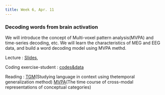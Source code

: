 ```yaml
---
title: Week 6, Apr. 11
---
```


### Decoding words from brain activation

We will introduce the concept of Multi-voxel pattern analysis(MVPA) and time-series decoding, etc. We will learn the characteristics of MEG and EEG data, and build a word decoding model using MVPA methd. 

Lecture
: [Slides](), 

Coding exercise-student
: [codes&data]()

Reading
:
[TGM](https://royalsocietypublishing.org/doi/epdf/10.1098/rstb.2018.0531)(Studying language in context using thetemporal generalization method)
[MVPA](https://www.sciencedirect.com/science/article/pii/S1053811923004056)(The time course of cross-modal representations of conceptual categories)
